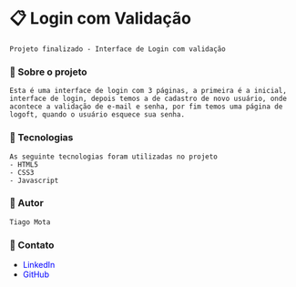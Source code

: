 # :clipboard: Login com Validação

    Projeto finalizado - Interface de Login com validação 

### :pencil: Sobre o projeto
  
    Esta é uma interface de login com 3 páginas, a primeira é a inicial, interface de login, depois temos a de cadastro de novo usuário, onde acontece a validação de e-mail e senha, por fim temos uma página de logoft, quando o usuário esquece sua senha. 

### :wrench: Tecnologias

    As seguinte tecnologias foram utilizadas no projeto
    - HTML5
    - CSS3
    - Javascript
  
### :man: Autor

    Tiago Mota

### :iphone:  Contato

- <a style="text-decoration: none; color: blue;" href="https://www.linkedin.com/in/tiago-mota-4690591a8/" title="LinkedIn">LinkedIn</a>
- <a style="text-decoration: none; color: blue;" href="https://github.com/TiagoM13?tab=repositories" title="Github">GitHub</a>
  